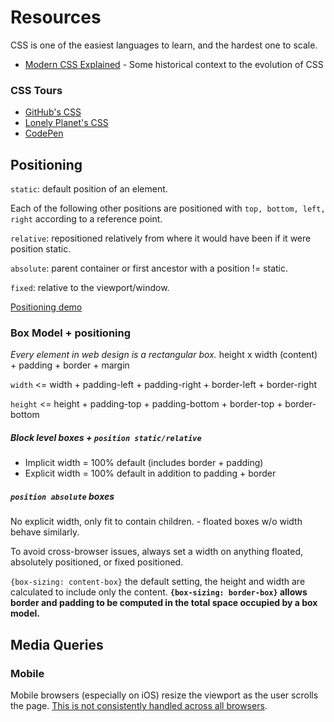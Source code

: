 # Resources
CSS is one of the easiest languages to learn, and the hardest one to scale.
- [Modern CSS Explained](https://medium.com/actualize-network/modern-css-explained-for-dinosaurs-5226febe3525) - Some historical context to the evolution of CSS

### CSS Tours
- [GitHub's CSS](http://markdotto.com/2014/07/23/githubs-css/)
- [Lonely Planet's CSS](http://ianfeather.co.uk/css-at-lonely-planet/)
- [CodePen](https://codepen.io/chriscoyier/post/codepens-css)


## Positioning
`static`: default position of an element.

Each of the following other positions are positioned with `top, bottom, left, right` according to a reference point.

`relative`: repositioned relatively from where it would have been if it were position static.

`absolute`: parent container or first ancestor with a position != static.

`fixed`: relative to the viewport/window.

[Positioning demo](http://codepen.io/brettinternet/full/wgVMoX/)

### Box Model + positioning
*Every element in web design is a rectangular box.*
height x width (content) + padding + border + margin

`width` <= width + padding-left + padding-right + border-left + border-right

`height` <= height + padding-top + padding-bottom + border-top + border-bottom

##### Block level boxes + `position static/relative`
* Implicit width = 100% default (includes border + padding)
* Explicit width = 100% default in addition to padding + border


##### `position absolute` boxes
No explicit width, only fit to contain children. - floated boxes w/o width behave similarly.

To avoid cross-browser issues, always set a width on anything floated, absolutely positioned, or fixed positioned.

`{box-sizing: content-box}` the default setting, the height and width are calculated to include only the content.
**`{box-sizing: border-box}` allows border and padding to be computed in the total space occupied by a box model.**


## Media Queries
### Mobile
Mobile browsers (especially on iOS) resize the viewport as the user scrolls the page. [This is not consistently handled across all browsers](https://github.com/bokand/URLBarSizing#proposed-changes-to-chrome).
